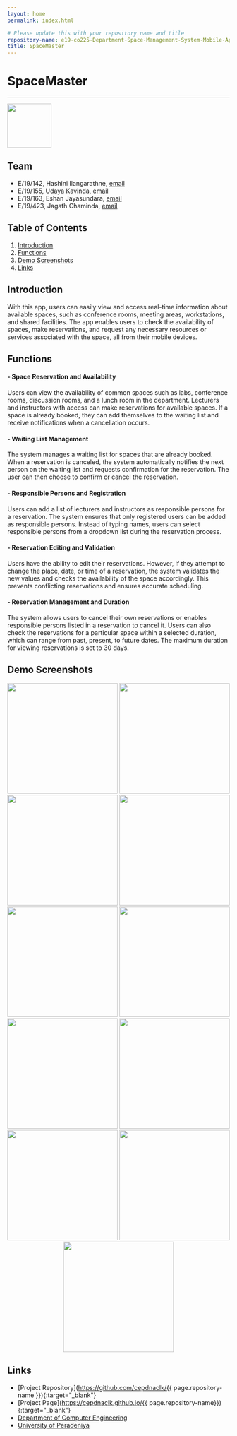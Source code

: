 ```yaml
---
layout: home
permalink: index.html

# Please update this with your repository name and title
repository-name: e19-co225-Department-Space-Management-System-Mobile-App
title: SpaceMaster
---
```


[comment]: # "This is the standard layout for the project, but you can clean this and use your own template"

# SpaceMaster

---

<p><img src = "images/logo.png" width="100" height="100"></p>

## Team
-  E/19/142, Hashini Ilangarathne, [email](mailto:e19142@eng.pdn.ac.lk)
-  E/19/155, Udaya Kavinda, [email](mailto:e19155@eng.pdn.ac.lk)
-  E/19/163, Eshan Jayasundara, [email](mailto:e19163@eng.pdn.ac.lk)
-  E/19/423, Jagath Chaminda, [email](mailto:e19423@eng.pdn.ac.lk)

## Table of Contents
1. [Introduction](#introduction)
2. [Functions](#functions)
3. [Demo Screenshots](#demo-screenshots)
4. [Links](#links)

## Introduction

With this app, users can easily view and access real-time information about available spaces, such as conference rooms, meeting areas, workstations, and shared facilities. The app enables users to check the availability of spaces, make reservations, and request any necessary resources or services associated with the space, all from their mobile devices.

## Functions

#### - Space Reservation and Availability

Users can view the availability of common spaces such as labs, conference rooms, discussion rooms, and a lunch room in the department. Lecturers and instructors with access can make reservations for available spaces. If a space is already booked, they can add themselves to the waiting list and receive notifications when a cancellation occurs.

#### - Waiting List Management

The system manages a waiting list for spaces that are already booked. When a reservation is canceled, the system automatically notifies the next person on the waiting list and requests confirmation for the reservation. The user can then choose to confirm or cancel the reservation.

#### - Responsible Persons and Registration

Users can add a list of lecturers and instructors as responsible persons for a reservation. The system ensures that only registered users can be added as responsible persons. Instead of typing names, users can select responsible persons from a dropdown list during the reservation process.

#### - Reservation Editing and Validation

Users have the ability to edit their reservations. However, if they attempt to change the place, date, or time of a reservation, the system validates the new values and checks the availability of the space accordingly. This prevents conflicting reservations and ensures accurate scheduling.

#### - Reservation Management and Duration

The system allows users to cancel their own reservations or enables responsible persons listed in a reservation to cancel it. Users can also check the reservations for a particular space within a selected duration, which can range from past, present, to future dates. The maximum duration for viewing reservations is set to 30 days.

## Demo Screenshots
<p align="center">
 <img src = "images/launcher.jpg" width="250">
 <img src = "images/signin.jpg" width="250">
 <img src = "images/signup.jpg" width="250">
 <img src = "images/search.png" width="250">
 <img src = "images/menu.jpg" width="250">
 <img src = "images/byspace.jpg" width="250">
 <img src = "images/bytime.jpg" width="250">
 <img src = "images/book.png" width="250">
 <img src = "images/availble.jpg" width="250">
 <img src = "images/appointments.jpg" width="250">
 <img src = "images/resperson.jpg" width="250">
</p>

## Links

- [Project Repository](https://github.com/cepdnaclk/{{ page.repository-name }}){:target="_blank"}
- [Project Page](https://cepdnaclk.github.io/{{ page.repository-name}}){:target="_blank"}
- [Department of Computer Engineering](http://www.ce.pdn.ac.lk/)
- [University of Peradeniya](https://eng.pdn.ac.lk/)


[//]: # (Please refer this to learn more about Markdown syntax)
[//]: # (https://github.com/adam-p/markdown-here/wiki/Markdown-Cheatsheet)
